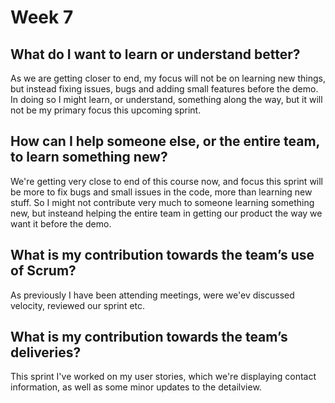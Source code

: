 # Week 7

## What do I want to learn or understand better?
As we are getting closer to end, my focus will not be on learning new things, but instead fixing issues, bugs and adding small features before the demo. In doing so I might learn, or understand, something along the way, but it will not be my primary focus this upcoming sprint.

## How can I help someone else, or the entire team, to learn something new?
We're getting very close to end of this course now, and focus this sprint will be more to fix bugs and small issues in the code, more than learning new stuff. So I might not contribute very much to someone learning something new, but insteand helping the entire team in getting our product the way we want it before the demo.

## What is my contribution towards the team’s use of Scrum?
As previously I have been attending meetings, were we'ev discussed velocity, reviewed our sprint etc. 

## What is my contribution towards the team’s deliveries?
This sprint I've worked on my user stories, which we're displaying contact information, as well as some minor updates to the detailview. 
